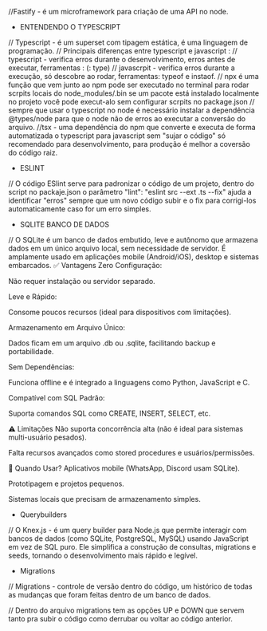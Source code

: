 //Fastify - é um microframework para criação de uma API no node.


* ENTENDENDO O TYPESCRIPT

// Typescript - é um superset com tipagem estática, é uma linguagem de programação.
// Principais diferenças entre typescript e javascript :
// typescript - verifica erros durante o desenvolvimento, erros antes de executar, ferramentas : (: type)
// javascrpit - verifica erros durante a execução, só descobre ao rodar, ferramentas: typeof e instaof.
// npx é uma função que vem junto ao npm pode ser executado no terminal para rodar scrpits locais do node_modules/.bin se um pacote está instalado localmente no projeto você pode execut-alo sem configurar scrpits no package.json
// sempre que usar o typescript no node é necessário instalar a dependência @types/node para que o node não de erros ao executar a conversão do arquivo.
//tsx - uma dependência do npm que converte e executa de forma automatizada o typescript para javascript sem "sujar o código" só recomendado para desenvolvimento, para produção é melhor a coversão do código raiz.

* ESLINT

// O código ESlint serve para padronizar o código de um projeto, dentro do script no packaje.json o parâmetro "lint": "eslint src --ext .ts --fix" ajuda a identificar "erros" sempre que um novo código subir e o fix para corrigi-los automaticamente caso for um erro simples.

* SQLITE BANCO DE DADOS

// O SQLite é um banco de dados embutido, leve e autônomo que armazena dados em um único arquivo local, sem necessidade de servidor. É amplamente usado em aplicações mobile (Android/iOS), desktop e sistemas embarcados.
✅ Vantagens
Zero Configuração:

Não requer instalação ou servidor separado.

Leve e Rápido:

Consome poucos recursos (ideal para dispositivos com limitações).

Armazenamento em Arquivo Único:

Dados ficam em um arquivo .db ou .sqlite, facilitando backup e portabilidade.

Sem Dependências:

Funciona offline e é integrado a linguagens como Python, JavaScript e C.

Compatível com SQL Padrão:

Suporta comandos SQL como CREATE, INSERT, SELECT, etc.

⚠️ Limitações
Não suporta concorrência alta (não é ideal para sistemas multi-usuário pesados).

Falta recursos avançados como stored procedures e usuários/permissões.

📌 Quando Usar?
Aplicativos mobile (WhatsApp, Discord usam SQLite).

Prototipagem e projetos pequenos.

Sistemas locais que precisam de armazenamento simples.


* Querybuilders

// O Knex.js - é um query builder para Node.js que permite interagir com bancos de dados (como SQLite, PostgreSQL, MySQL) usando JavaScript em vez de SQL puro. Ele simplifica a construção de consultas, migrations e seeds, tornando o desenvolvimento mais rápido e legível.


* Migrations

// Migrations - controle de versão dentro do código, um histórico de todas as mudanças que foram feitas dentro de um banco de dados.

// Dentro do arquivo migrations tem as opções UP e DOWN que servem tanto pra subir o código como derrubar ou voltar ao código anterior.




